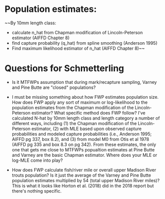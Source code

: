# Population estimates:

~~By 10mm length class:

* calculate n_hat from Chapman modification of Lincoln-Peterson estimator (AIFFD Chapter 8)
* find capture probability (q_hat) from spline smoothing (Anderson 1995)
* Find maximum likelihood estimator of n_hat (AIFFD Chapter 8)~~

# Questions for Schmetterling

* Is it MTFWPs assumption that during mark/recapture sampling, Varney and Pine Butte are "closed" populations?

* I must be missing something about how FWP estimates population size. How does FWP apply any sort of maximum or log-likelihood to the population estimates from the Chapman modification of the Lincoln-Peterson estimator? What specific method does FWP follow? I've calculated N-hat by 10mm length class and length category a number of different ways, including (1) the Chapman modification of the Lincoln-Peterson estimator, (2) with MLE based upon observed capture probabilities and modeled capture probabilities (i.e., Anderson 1995; AIFFD pg 337, box 8.2), and (3) from model M0 from Otis et al 1978 (AIFFD pg 335 and box 8.3 on pg 342). From these estimates, the only one that gets me close to MTFWPs popualtion estimates at Pine Butte and Varney are the basic Chapman estimator. Where does your MLE or log-MLE come into play?

* How does FWP calculate fish/river mile or overall upper Madison River trouts population? Is it just the average of the Varney and Pine Butte population estimates multiplied by 54 (total upper Madison River miles)? This is what it looks like Horton et al. (2018) did in the 2018 report but there's nothing specific.




